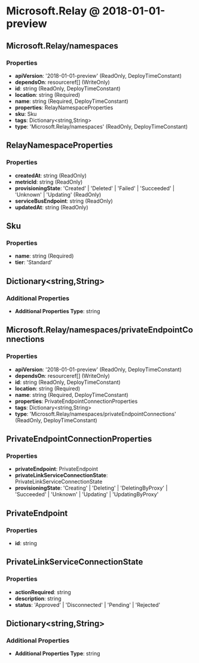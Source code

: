 # Microsoft.Relay @ 2018-01-01-preview

## Microsoft.Relay/namespaces
### Properties
* **apiVersion**: '2018-01-01-preview' (ReadOnly, DeployTimeConstant)
* **dependsOn**: resourceref[] (WriteOnly)
* **id**: string (ReadOnly, DeployTimeConstant)
* **location**: string (Required)
* **name**: string (Required, DeployTimeConstant)
* **properties**: RelayNamespaceProperties
* **sku**: Sku
* **tags**: Dictionary<string,String>
* **type**: 'Microsoft.Relay/namespaces' (ReadOnly, DeployTimeConstant)

## RelayNamespaceProperties
### Properties
* **createdAt**: string (ReadOnly)
* **metricId**: string (ReadOnly)
* **provisioningState**: 'Created' | 'Deleted' | 'Failed' | 'Succeeded' | 'Unknown' | 'Updating' (ReadOnly)
* **serviceBusEndpoint**: string (ReadOnly)
* **updatedAt**: string (ReadOnly)

## Sku
### Properties
* **name**: string (Required)
* **tier**: 'Standard'

## Dictionary<string,String>
### Additional Properties
* **Additional Properties Type**: string

## Microsoft.Relay/namespaces/privateEndpointConnections
### Properties
* **apiVersion**: '2018-01-01-preview' (ReadOnly, DeployTimeConstant)
* **dependsOn**: resourceref[] (WriteOnly)
* **id**: string (ReadOnly, DeployTimeConstant)
* **location**: string (Required)
* **name**: string (Required, DeployTimeConstant)
* **properties**: PrivateEndpointConnectionProperties
* **tags**: Dictionary<string,String>
* **type**: 'Microsoft.Relay/namespaces/privateEndpointConnections' (ReadOnly, DeployTimeConstant)

## PrivateEndpointConnectionProperties
### Properties
* **privateEndpoint**: PrivateEndpoint
* **privateLinkServiceConnectionState**: PrivateLinkServiceConnectionState
* **provisioningState**: 'Creating' | 'Deleting' | 'DeletingByProxy' | 'Succeeded' | 'Unknown' | 'Updating' | 'UpdatingByProxy'

## PrivateEndpoint
### Properties
* **id**: string

## PrivateLinkServiceConnectionState
### Properties
* **actionRequired**: string
* **description**: string
* **status**: 'Approved' | 'Disconnected' | 'Pending' | 'Rejected'

## Dictionary<string,String>
### Additional Properties
* **Additional Properties Type**: string

